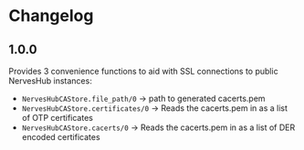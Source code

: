 # Changelog

## 1.0.0

Provides 3 convenience functions to aid with SSL connections to
public NervesHub instances:

* `NervesHubCAStore.file_path/0` -> path to generated cacerts.pem
* `NervesHubCAStore.certificates/0` -> Reads the cacerts.pem in as
  a list of OTP certificates
* `NervesHubCAStore.cacerts/0` -> Reads the cacerts.pem in as a list
  of DER encoded certificates
